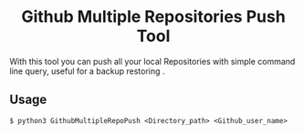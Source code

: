 
<h1 style="text-align:center"> Github Multiple Repositories Push Tool </h1>

With this tool you can push all your local Repositories with simple command line query, useful for a backup restoring .

## Usage

```console
$ python3 GithubMultipleRepoPush <Directory_path> <Github_user_name> 
```
